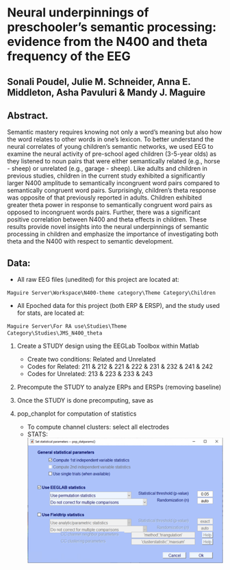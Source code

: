 # Neural underpinnings of preschooler’s semantic processing: evidence from the N400 and theta frequency of the EEG
## Sonali Poudel, Julie M. Schneider, Anna E. Middleton, Asha Pavuluri & Mandy J. Maguire

## Abstract. 

Semantic mastery requires knowing not only a word’s meaning but also how the word relates to other words in one’s lexicon. To better understand the neural correlates of young children’s semantic networks, we used EEG to examine the neural activity of pre-school aged children (3-5-year olds) as they listened to noun pairs that were either semantically related (e.g., horse - sheep) or unrelated (e.g., garage - sheep). Like adults and children in previous studies, children in the current study exhibited a significantly larger N400 amplitude to semantically incongruent word pairs compared to semantically congruent word pairs. Surprisingly, children’s theta response was opposite of that previously reported in adults. Children exhibited greater theta power in response to semantically congruent word pairs as opposed to incongruent words pairs. Further, there was a significant positive correlation between N400 and theta effects in children. These results provide novel insights into the neural underpinnings of semantic processing in children and emphasize the importance of investigating both theta and the N400 with respect to semantic development. 

## Data:

- All raw EEG files (unedited) for this project are located at:
```
Maguire Server\Workspace\N400-theme category\Theme Category\Children
```

- All Epoched data for this project (both ERP & ERSP), and the study used for stats, are located at:
```
Maguire Server\For RA use\Studies\Theme Category\Studies\JMS_N400_theta
```

1. Create a STUDY design using the EEGLab Toolbox within Matlab
    - Create two conditions: Related and Unrelated
    - Codes for Related: 211 & 212 & 221 & 222 & 231 & 232 & 241 & 242
    - Codes for Unrelated: 213 & 223 & 233 & 243

2. Precompute the STUDY to analyze ERPs and ERSPs (removing baseline)
3. Once the STUDY is done precomputing, save as
4. pop_chanplot for computation of statistics
    - To compute channel clusters: select all electrodes
    - STATS: ![Set Stats based on this image](https://github.com/juliagoolia28/manuscripts/blob/master/semantic_processing/stats.png)
   
